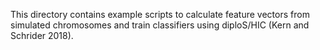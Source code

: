 This directory contains example scripts to calculate feature vectors from simulated chromosomes and train classifiers using diploS/HIC (Kern and Schrider 2018). 

